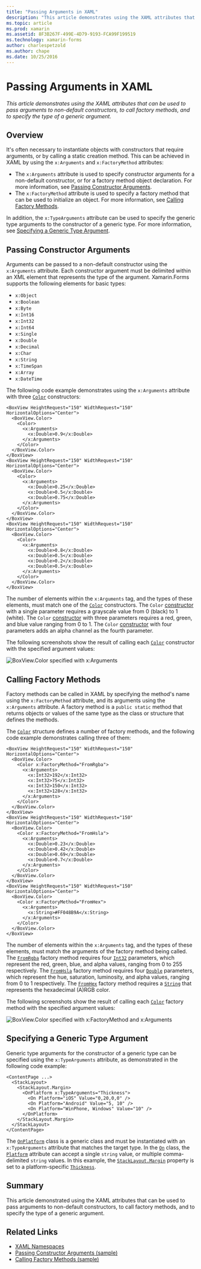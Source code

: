 ```yaml
---
title: "Passing Arguments in XAML"
description: "This article demonstrates using the XAML attributes that can be used to pass arguments to non-default constructors, to call factory methods, and to specify the type of a generic argument."
ms.topic: article
ms.prod: xamarin
ms.assetid: 8F3B267F-499E-4D79-9193-FCA99F199519
ms.technology: xamarin-forms
author: charlespetzold
ms.author: chape
ms.date: 10/25/2016
---
```


# Passing Arguments in XAML

_This article demonstrates using the XAML attributes that can be used to pass arguments to non-default constructors, to call factory methods, and to specify the type of a generic argument._

## Overview

It's often necessary to instantiate objects with constructors that require arguments, or by calling a static creation method. This can be achieved in XAML by using the `x:Arguments` and `x:FactoryMethod` attributes:

- The `x:Arguments` attribute is used to specify constructor arguments for a non-default constructor, or for a factory method object declaration. For more information, see [Passing Constructor Arguments](#constructor_arguments).
- The `x:FactoryMethod` attribute is used to specify a factory method that can be used to initialize an object. For more information, see [Calling Factory Methods](#factory_methods).

In addition, the `x:TypeArguments` attribute can be used to specify the generic type arguments to the constructor of a generic type. For more information, see [Specifying a Generic Type Argument](#generic_type_arguments).

<a name="constructor_arguments" />

## Passing Constructor Arguments

Arguments can be passed to a non-default constructor using the `x:Arguments` attribute. Each constructor argument must be delimited within an XML element that represents the type of the argument. Xamarin.Forms supports the following elements for basic types:

- `x:Object`
- `x:Boolean`
- `x:Byte`
- `x:Int16`
- `x:Int32`
- `x:Int64`
- `x:Single`
- `x:Double`
- `x:Decimal`
- `x:Char`
- `x:String`
- `x:TimeSpan`
- `x:Array`
- `x:DateTime`

The following code example demonstrates using the `x:Arguments` attribute with three [`Color`](https://developer.xamarin.com/api/type/Xamarin.Forms.Color/) constructors:

```xaml
<BoxView HeightRequest="150" WidthRequest="150" HorizontalOptions="Center">
  <BoxView.Color>
    <Color>
      <x:Arguments>
        <x:Double>0.9</x:Double>
      </x:Arguments>
    </Color>
  </BoxView.Color>
</BoxView>
<BoxView HeightRequest="150" WidthRequest="150" HorizontalOptions="Center">
  <BoxView.Color>
    <Color>
      <x:Arguments>
        <x:Double>0.25</x:Double>
        <x:Double>0.5</x:Double>
        <x:Double>0.75</x:Double>
      </x:Arguments>
    </Color>
  </BoxView.Color>
</BoxView>
<BoxView HeightRequest="150" WidthRequest="150" HorizontalOptions="Center">
  <BoxView.Color>
    <Color>
      <x:Arguments>
        <x:Double>0.8</x:Double>
        <x:Double>0.5</x:Double>
        <x:Double>0.2</x:Double>
        <x:Double>0.5</x:Double>
      </x:Arguments>
    </Color>
  </BoxView.Color>
</BoxView>
```

The number of elements within the `x:Arguments` tag, and the types of these elements, must match one of the [`Color`](https://developer.xamarin.com/api/type/Xamarin.Forms.Color/) constructors. The `Color` [constructor](https://developer.xamarin.com/api/constructor/Xamarin.Forms.Color.Color/p/System.Double/) with a single parameter requires a grayscale value from 0 (black) to 1 (white). The `Color` [constructor](https://developer.xamarin.com/api/constructor/Xamarin.Forms.Color.Color/p/System.Double/System.Double/System.Double/) with three parameters requires a red, green, and blue value ranging from 0 to 1. The `Color` [constructor](https://developer.xamarin.com/api/constructor/Xamarin.Forms.Color.Color/p/System.Double/System.Double/System.Double/System.Double/) with four parameters adds an alpha channel as the fourth parameter.

The following screenshots show the result of calling each [`Color`](https://developer.xamarin.com/api/type/Xamarin.Forms.Color/) constructor with the specified argument values:

![](passing-arguments-images/passing-arguments.png "BoxView.Color specified with x:Arguments")

<a name="factory_methods" />

## Calling Factory Methods

Factory methods can be called in XAML by specifying the method's name using the `x:FactoryMethod` attribute, and its arguments using the `x:Arguments` attribute. A factory method is a `public static` method that returns objects or values of the same type as the class or structure that defines the methods.

The [`Color`](https://developer.xamarin.com/api/type/Xamarin.Forms.Color/) structure defines a number of factory methods, and the following code example demonstrates calling three of them:

```xaml
<BoxView HeightRequest="150" WidthRequest="150" HorizontalOptions="Center">
  <BoxView.Color>
    <Color x:FactoryMethod="FromRgba">
      <x:Arguments>
        <x:Int32>192</x:Int32>
        <x:Int32>75</x:Int32>
        <x:Int32>150</x:Int32>						
        <x:Int32>128</x:Int32>
      </x:Arguments>
    </Color>
  </BoxView.Color>
</BoxView>
<BoxView HeightRequest="150" WidthRequest="150" HorizontalOptions="Center">
  <BoxView.Color>
    <Color x:FactoryMethod="FromHsla">
      <x:Arguments>
        <x:Double>0.23</x:Double>
        <x:Double>0.42</x:Double>
        <x:Double>0.69</x:Double>
        <x:Double>0.7</x:Double>
      </x:Arguments>
    </Color>
  </BoxView.Color>
</BoxView>
<BoxView HeightRequest="150" WidthRequest="150" HorizontalOptions="Center">
  <BoxView.Color>
    <Color x:FactoryMethod="FromHex">
      <x:Arguments>
        <x:String>#FF048B9A</x:String>
      </x:Arguments>
    </Color>
  </BoxView.Color>
</BoxView>
```

The number of elements within the `x:Arguments` tag, and the types of these elements, must match the arguments of the factory method being called. The [`FromRgba`](https://developer.xamarin.com/api/member/Xamarin.Forms.Color.FromRgba/p/System.Int32/System.Int32/System.Int32/System.Int32/) factory method requires four [`Int32`](https://docs.microsoft.com/dotnet/api/system.int32) parameters, which represent the red, green, blue, and alpha values, ranging from 0 to 255 respectively. The [`FromHsla`](https://developer.xamarin.com/api/member/Xamarin.Forms.Color.FromHsla/p/System.Double/System.Double/System.Double/System.Double/) factory method requires four [`Double`](https://docs.microsoft.com/dotnet/api/system.double) parameters, which represent the hue, saturation, luminosity, and alpha values, ranging from 0 to 1 respectively. The [`FromHex`](https://developer.xamarin.com/api/member/Xamarin.Forms.Color.FromHex/p/System.String/) factory method requires a [`String`](https://docs.microsoft.com/dotnet/api/system.string) that represents the hexadecimal (A)RGB color.

The following screenshots show the result of calling each [`Color`](https://developer.xamarin.com/api/type/Xamarin.Forms.Color/) factory method with the specified argument values:

![](passing-arguments-images/factory-methods.png "BoxView.Color specified with x:FactoryMethod and x:Arguments")

<a name="generic_type_arguments" />

## Specifying a Generic Type Argument

Generic type arguments for the constructor of a generic type can be specified using the `x:TypeArguments` attribute, as demonstrated in the following code example:

```xaml
<ContentPage ...>
  <StackLayout>
    <StackLayout.Margin>
      <OnPlatform x:TypeArguments="Thickness">
        <On Platform="iOS" Value="0,20,0,0" />
        <On Platform="Android" Value="5, 10" />
        <On Platform="WinPhone, Windows" Value="10" />
      </OnPlatform>
    </StackLayout.Margin>
  </StackLayout>
</ContentPage>
```

The [`OnPlatform`](https://developer.xamarin.com/api/type/Xamarin.Forms.OnPlatform%3CT%3E/) class is a generic class and must be instantiated with an `x:TypeArguments` attribute that matches the target type. In the [`On`](https://developer.xamarin.com/api/type/Xamarin.Forms.On/) class, the [`Platform`](https://developer.xamarin.com/api/property/Xamarin.Forms.On.Platform/) attribute can accept a single `string` value, or multiple comma-delimited `string` values. In this example, the [`StackLayout.Margin`](https://developer.xamarin.com/api/property/Xamarin.Forms.View.Margin/) property is set to a platform-specific [`Thickness`](https://developer.xamarin.com/api/type/Xamarin.Forms.Thickness/).

## Summary

This article demonstrated using the XAML attributes that can be used to pass arguments to non-default constructors, to call factory methods, and to specify the type of a generic argument.


## Related Links

- [XAML Namespaces](~/xamarin-forms/xaml/namespaces.md)
- [Passing Constructor Arguments (sample)](https://developer.xamarin.com/samples/xamarin-forms/xaml/passingconstructorarguments/)
- [Calling Factory Methods (sample)](https://developer.xamarin.com/samples/xamarin-forms/xaml/callingfactorymethods/)
